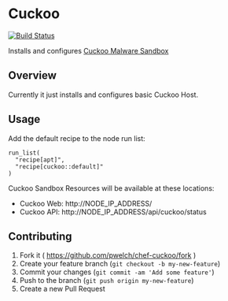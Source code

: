 # Cuckoo
[![Build Status](https://secure.travis-ci.org/pwelch/chef-cuckoo.svg)](http://travis-ci.org/pwelch/chef-cuckoo)

Installs and configures [Cuckoo Malware Sandbox](https://cuckoosandbox.org/)

## Overview

Currently it just installs and configures basic Cuckoo Host.

## Usage

Add the default recipe to the node run list:
```
run_list(
  "recipe[apt]",
  "recipe[cuckoo::default]"
)
```

Cuckoo Sandbox Resources will be available at these locations:
- Cuckoo Web: http://NODE_IP_ADDRESS/
- Cuckoo API: http://NODE_IP_ADDRESS/api/cuckoo/status

## Contributing

1. Fork it ( https://github.com/pwelch/chef-cuckoo/fork )
2. Create your feature branch (`git checkout -b my-new-feature`)
3. Commit your changes (`git commit -am 'Add some feature'`)
4. Push to the branch (`git push origin my-new-feature`)
5. Create a new Pull Request
